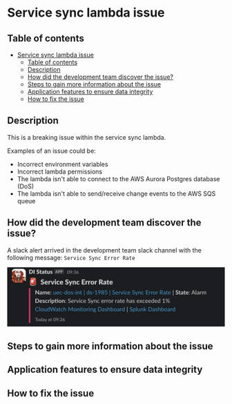 # Service sync lambda issue

## Table of contents

- [Service sync lambda issue](#service-sync-lambda-issue)
  - [Table of contents](#table-of-contents)
  - [Description](#description)
  - [How did the development team discover the issue?](#how-did-the-development-team-discover-the-issue)
  - [Steps to gain more information about the issue](#steps-to-gain-more-information-about-the-issue)
  - [Application features to ensure data integrity](#application-features-to-ensure-data-integrity)
  - [How to fix the issue](#how-to-fix-the-issue)

## Description

This is a breaking issue within the service sync lambda.

Examples of an issue could be:

- Incorrect environment variables
- Incorrect lambda permissions
- The lambda isn't able to connect to the AWS Aurora Postgres database (DoS)
- The lambda isn't able to send/receive change events to the AWS SQS queue

## How did the development team discover the issue?

A slack alert arrived in the development team slack channel with the following message:
`Service Sync Error Rate`

![Service Sync Lambda Error Rate Alert](./service_sync_lambda_error_rate_alert.png)

## Steps to gain more information about the issue

## Application features to ensure data integrity

## How to fix the issue
